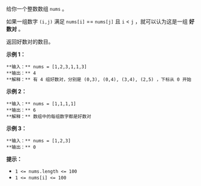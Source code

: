 给你一个整数数组 `nums` 。

如果一组数字 `(i,j)` 满足 `nums[i]` == `nums[j]` 且 `i` < `j` ，就可以认为这是一组 **好数对** 。

返回好数对的数目。



**示例 1：**

    
    
    **输入：** nums = [1,2,3,1,1,3]
    **输出：** 4
    **解释：** 有 4 组好数对，分别是 (0,3), (0,4), (3,4), (2,5) ，下标从 0 开始
    

**示例 2：**

    
    
    **输入：** nums = [1,1,1,1]
    **输出：** 6
    **解释：** 数组中的每组数字都是好数对

**示例 3：**

    
    
    **输入：** nums = [1,2,3]
    **输出：** 0
    



**提示：**

  * `1 <= nums.length <= 100`
  * `1 <= nums[i] <= 100`

